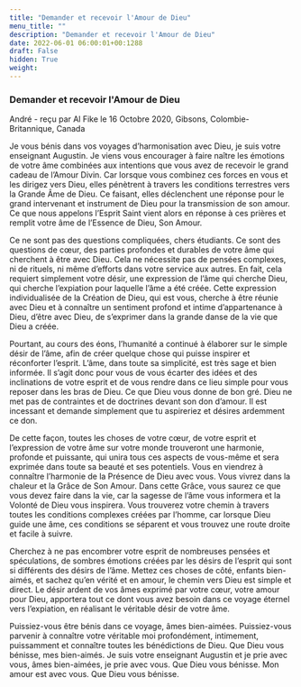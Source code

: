 ```yaml
---
title: "Demander et recevoir l'Amour de Dieu"
menu_title: ""
description: "Demander et recevoir l'Amour de Dieu"
date: 2022-06-01 06:00:01+00:1288
draft: False
hidden: True
weight:
---
```

### Demander et recevoir l'Amour de Dieu

André - reçu par Al Fike le 16 Octobre 2020, Gibsons, Colombie-Britannique, Canada

Je vous bénis dans vos voyages d’harmonisation avec Dieu, je suis votre enseignant Augustin. Je viens vous encourager à faire naître les émotions de votre âme combinées aux intentions que vous avez de recevoir le grand cadeau de l’Amour Divin. Car lorsque vous combinez ces forces en vous et les dirigez vers Dieu, elles pénètrent à travers les conditions terrestres vers la Grande Âme de Dieu. Ce faisant, elles déclenchent une réponse pour le grand intervenant et instrument de Dieu pour la transmission de son amour. Ce que nous appelons l’Esprit Saint vient alors en réponse à ces prières et remplit votre âme de l’Essence de Dieu, Son Amour.

Ce ne sont pas des questions compliquées, chers étudiants. Ce sont des questions de cœur, des parties profondes et durables de votre âme qui cherchent à être avec Dieu. Cela ne nécessite pas de pensées complexes, ni de rituels, ni même d’efforts dans votre service aux autres. En fait, cela requiert simplement votre désir, une expression de l’âme qui cherche Dieu, qui cherche l’expiation pour laquelle l’âme a été créée. Cette expression individualisée de la Création de Dieu, qui est vous, cherche à être réunie avec Dieu et à connaître un sentiment profond et intime d’appartenance à Dieu, d’être avec Dieu, de s’exprimer dans la grande danse de la vie que Dieu a créée.

Pourtant, au cours des éons, l’humanité a continué à élaborer sur le simple désir de l’âme, afin de créer quelque chose qui puisse inspirer et réconforter l’esprit. L’âme, dans toute sa simplicité, est très sage et bien informée. Il s’agit donc pour vous de vous écarter des idées et des inclinations de votre esprit et de vous rendre dans ce lieu simple pour vous reposer dans les bras de Dieu. Ce que Dieu vous donne de bon gré. Dieu ne met pas de contraintes et de doctrines devant son don d’amour. Il est incessant et demande simplement que tu aspireriez et désires ardemment ce don.

De cette façon, toutes les choses de votre cœur, de votre esprit et l’expression de votre âme sur votre monde trouveront une harmonie, profonde et puissante, qui unira tous ces aspects de vous-même et sera exprimée dans toute sa beauté et ses potentiels. Vous en viendrez à connaître l’harmonie de la Présence de Dieu avec vous. Vous vivrez dans la chaleur et la Grâce de Son Amour. Dans cette Grâce, vous saurez ce que vous devez faire dans la vie, car la sagesse de l’âme vous informera et la Volonté de Dieu vous inspirera. Vous trouverez votre chemin à travers toutes les conditions complexes créées par l’homme, car lorsque Dieu guide une âme, ces conditions se séparent et vous trouvez une route droite et facile à suivre.

Cherchez à ne pas encombrer votre esprit de nombreuses pensées et spéculations, de sombres émotions créées par les désirs de l’esprit qui sont si différents des désirs de l’âme. Mettez ces choses de côté, enfants bien-aimés, et sachez qu’en vérité et en amour, le chemin vers Dieu est simple et direct. Le désir ardent de vos âmes exprimé par votre cœur, votre amour pour Dieu, apportera tout ce dont vous avez besoin dans ce voyage éternel vers l’expiation, en réalisant le véritable désir de votre âme.

Puissiez-vous être bénis dans ce voyage, âmes bien-aimées. Puissiez-vous parvenir à connaître votre véritable moi profondément, intimement, puissamment et connaître toutes les bénédictions de Dieu. Que Dieu vous bénisse, mes bien-aimés. Je suis votre enseignant Augustin et je prie avec vous, âmes bien-aimées, je prie avec vous. Que Dieu vous bénisse. Mon amour est avec vous. Que Dieu vous bénisse.



